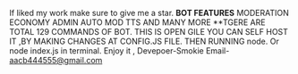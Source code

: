 If liked my work make sure to give me a star.
**BOT FEATURES**
MODERATION
ECONOMY
ADMIN
AUTO MOD
TTS
AND MANY MORE
**TGERE ARE TOTAL 129 COMMANDS OF BOT.
THIS IS OPEN GILE YOU CAN SELF HOST IT ,BY MAKING CHANGES AT CONFIG.JS FILE.
THEN RUNNING node. Or node index.js in terminal.
Enjoy it
, 
Devepoer-Smokie 
Email- aacb444555@gmail.com
